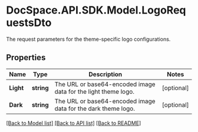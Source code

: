 # DocSpace.API.SDK.Model.LogoRequestsDto
The request parameters for the theme-specific logo configurations.

## Properties

Name | Type | Description | Notes
------------ | ------------- | ------------- | -------------
**Light** | **string** | The URL or base64-encoded image data for the light theme logo. | [optional] 
**Dark** | **string** | The URL or base64-encoded image data for the dark theme logo. | [optional] 

[[Back to Model list]](../README.md#documentation-for-models) [[Back to API list]](../README.md#documentation-for-api-endpoints) [[Back to README]](../README.md)

